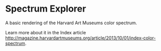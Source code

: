 Spectrum Explorer
=================

A basic rendering of the Harvard Art Museums color spectrum. 

Learn more about it in the Index article http://magazine.harvardartmuseums.org/article/2013/10/01/index-color-spectrum.
